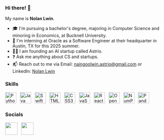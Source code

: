 ### Hi there! 👋

My name is **Nolan Lwin**.

- 🎓 I'm pursuing a bachelor's degree, majoring in Computer Science and minoring in Economics, at Bucknell University.
- 🚀 I'm interning at Oracle as a Software Engineer at their headquarter in Austin, TX for this 2025 summer.
- 👨‍💻 I am founding an AI startup called Astrio. 
- ❓ Ask me anything about CS and startups.
- 📬 Reach out to me via Email: [naingoolwin.astrio@gmail.com](naingoolwin.astrio@gmail.com) or LinkedIn: [Nolan Lwin](https://www.linkedin.com/in/nolan-lwin/)

### Skills
<p align="left">
<a href="https://www.python.org/" target="_blank" rel="noreferrer"><img src="./img/python.svg" width="36" height="36" alt="Python" /></a> &nbsp;
<a href="https://www.java.com/en/" target="_blank" rel="noreferrer"><img src="./img/java.svg" width="36" height="36" alt="Java" /></a> &nbsp;
<a href="https://www.swift.org/" target="_blank" rel="noreferrer"><img src="./img/swift.svg" width="36" height="36" alt="Swift" /></a> &nbsp;
<a href="https://developer.mozilla.org/en-US/docs/Glossary/HTML5" target="_blank" rel="noreferrer"><img src="./img/html-5.svg" width="36" height="36" alt="HTML5" /></a> &nbsp;
<a href="https://www.w3.org/TR/CSS/#css" target="_blank" rel="noreferrer"><img src="./img/css-3.svg" width="36" height="36" alt="CSS3" /></a> &nbsp;
<a href="https://developer.mozilla.org/en-US/docs/Web/JavaScript" target="_blank" rel="noreferrer"><img src="./img/javascript.svg" width="36" height="36" alt="JavaScript" /></a> &nbsp;
<a href="https://reactjs.org/" target="_blank" rel="noreferrer"><img src="./img/react.svg" width="36" height="36" alt="React" /></a> &nbsp;
<a href="https://opencv.org/" target="_blank" rel="noreferrer"><img src="./img/opencv.svg" width="36" height="36" alt="OpenCV" /></a> &nbsp;
<a href="https://numpy.org/" target="_blank" rel="noreferrer"><img src="./img/numpy.svg" width="36" height="36" alt="NumPy" /></a> &nbsp;
<a href="https://pandas.pydata.org/" target="_blank" rel="noreferrer"><img src="./img/pandas.svg" width="36" height="36" alt="Pandas" /></a> &nbsp;
</p>


### Socials

<p align="left"> 
<a href="mailto: nl020@bucknell.edu" target="_blank" rel="noreferrer"><img src="./img/gmail.svg" width="40" height="40" /></a> &nbsp;
<a href="https://www.linkedin.com/in/naing-oo-lwin-nolan/" target="_blank" rel="noreferrer"><img src="./img/linkedin.svg" width="40" height="40" padding-top= "100px" /></a> 
</p>

